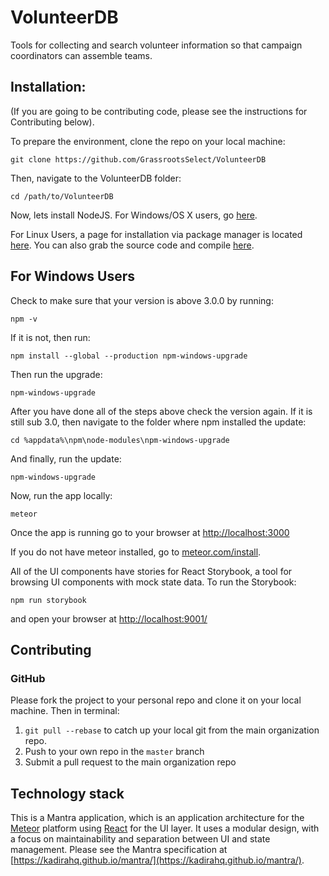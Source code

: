 # VolunteerDB

Tools for collecting and search volunteer information so that campaign coordinators can assemble teams.

## Installation:

(If you are going to be contributing code, please see the instructions for Contributing below).

To prepare the environment, clone the repo on your local machine:
```
git clone https://github.com/GrassrootsSelect/VolunteerDB
```

Then, navigate to the VolunteerDB folder:
```
cd /path/to/VolunteerDB
```
Now, lets install NodeJS. For Windows/OS X users, go [here](https://nodejs.org/en/download/).

For Linux Users, a page for installation via package manager is located [here](https://nodejs.org/en/download/package-manager/). You can also grab the source code and compile [here](https://nodejs.org/en/download/).

## For Windows Users

Check to make sure that your version is above 3.0.0 by running:
```
npm -v
```
If it is not, then run:
```
npm install --global --production npm-windows-upgrade
```
Then run the upgrade:
```
npm-windows-upgrade
```
After you have done all of the steps above check the version again. If it is still sub 3.0, then navigate to the folder where npm installed the update:
```
cd %appdata%\npm\node-modules\npm-windows-upgrade
``` 
And finally, run the update:
```
npm-windows-upgrade
```

Now, run the app locally:

```
meteor
```

Once the app is running go to your browser at [http://localhost:3000](localhost:3000)

If you do not have meteor installed, go to [meteor.com/install](https://meteor.com/install).

All of the UI components have stories for React Storybook, a tool for browsing UI components with mock state data. To run the Storybook:

```
npm run storybook
```

and open your browser at [http://localhost:9001/](http://localhost:9001/)

## Contributing

### GitHub

Please fork the project to your personal repo and clone it on your local machine. Then in terminal:

1. `git pull --rebase` to catch up your local git from the main organization repo.
1. Push to your own repo in the `master` branch
1. Submit a pull request to the main organization repo


## Technology stack

This is a Mantra application, which is an application architecture for the [Meteor](meteor.com) platform using [React](reactjs.com) for the UI layer. It uses a modular design, with a focus on maintainability and separation between UI and state management. Please see the Mantra specification at [https://kadirahq.github.io/mantra/](https://kadirahq.github.io/mantra/).
